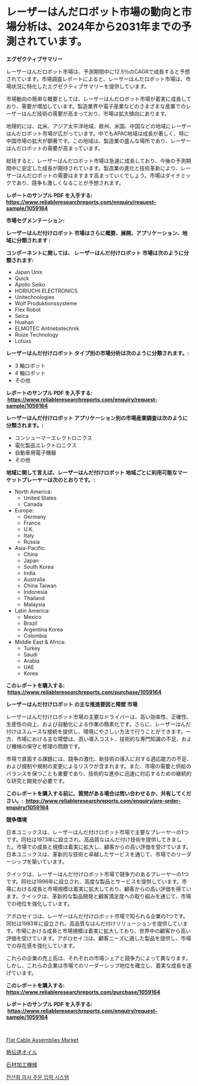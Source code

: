 <p><h1>レーザーはんだロボット市場の動向と市場分析は、2024年から2031年までの予測されています。</h1></p><p><strong>エグゼクティブサマリー</strong></p>
<p><p>レーザーはんだロボット市場は、予測期間中に12.5％のCAGRで成長すると予想されています。市場調査レポートによると、レーザーはんだロボット市場は、市場状況に特化したエグゼクティブサマリーを提供しています。</p><p>市場動向の簡単な概要としては、レーザーはんだロボット市場が着実に成長しており、需要が増加しています。製造業界や電子産業などのさまざまな産業でのレーザーはんだ技術の需要が高まっており、市場は拡大傾向にあります。</p><p>地理的には、北米、アジア太平洋地域、欧州、米国、中国などの地域にレーザーはんだロボット市場が広がっています。中でもAPAC地域は成長が著しく、特に中国市場の拡大が顕著です。この地域は、製造業の盛んな場所であり、レーザーはんだロボットの需要が高まっています。</p><p>総括すると、レーザーはんだロボット市場は急速に成長しており、今後の予測期間中に安定した成長が期待されています。製造業の進化と技術革新により、レーザーはんだロボットの需要はますます高まっていくでしょう。市場はダイナミックであり、競争も激しくなることが予想されます。</p></p>
<p><strong>レポートのサンプル PDF を入手する: <a href="https://www.reliableresearchreports.com/enquiry/request-sample/1059164">https://www.reliableresearchreports.com/enquiry/request-sample/1059164</a></strong></p>
<p><strong>市場セグメンテーション:</strong></p>
<p><strong> レーザーはんだ付けロボット 市場はさらに概要、展開、アプリケーション、地域に分類されます :</strong></p>
<p><strong>コンポーネントに関しては、 レーザーはんだ付けロボット 市場は次のように分類されます: &nbsp;</strong></p>
<p><ul><li>Japan Unix</li><li>Quick</li><li>Apollo Seiko</li><li>HORIUCHI ELECTRONICS</li><li>Unitechnologies</li><li>Wolf Produktionssysteme</li><li>Flex Robot</li><li>Seica</li><li>Huahan</li><li>ELMOTEC Antriebstechnik</li><li>Ruize Technology</li><li>Lotuxs</li></ul></p>
<p><strong> レーザーはんだ付けロボット タイプ別の市場分析は次のように分類されます。:</strong></p>
<p><ul><li>3 軸ロボット</li><li>4 軸ロボット</li><li>その他</li></ul></p>
<p><strong>レポートのサンプル PDF を入手する: &nbsp;<a href="https://www.reliableresearchreports.com/enquiry/request-sample/1059164">https://www.reliableresearchreports.com/enquiry/request-sample/1059164</a></strong></p>
<p><strong> レーザーはんだ付けロボット アプリケーション別の市場産業調査は次のように分類されます。:</strong></p>
<p><ul><li>コンシューマーエレクトロニクス</li><li>電化製品エレクトロニクス</li><li>自動車用電子機器</li><li>その他</li></ul></p>
<p><strong>地域に関して言えば、レーザーはんだ付けロボット 地域ごとに利用可能なマーケットプレーヤーは次のとおりです。:</strong></p>
<p><ul>
    <li>
        North America:
        <ul>
            <li>United States</li>
            <li>Canada</li>
        </ul>
    </li>
    <li>
        Europe:
        <ul>
            <li>Germany</li>
            <li>France</li>
            <li>U.K.</li>
            <li>Italy</li>
            <li>Russia</li>
        </ul>
    </li>
    <li>
        Asia-Pacific:
        <ul>
            <li>China</li>
            <li>Japan</li>
            <li>South Korea</li>
            <li>India</li>
            <li>Australia</li>
            <li>China Taiwan</li>
            <li>Indonesia</li>
            <li>Thailand</li>
            <li>Malaysia</li>
        </ul>
    </li>
    <li>
        Latin America:
        <ul>
            <li>Mexico</li>
            <li>Brazil</li>
            <li>Argentina Korea</li>
            <li>Colombia</li>
        </ul>
    </li>
    <li>
        Middle East & Africa:
        <ul>
            <li>Turkey</li>
            <li>Saudi</li>
            <li>Arabia</li>
            <li>UAE</li>
            <li>Korea</li>
        </ul>
    </li>
    </ul></p>
<p><strong>このレポートを購入する: &nbsp;<a href="https://www.reliableresearchreports.com/purchase/1059164">https://www.reliableresearchreports.com/purchase/1059164</a></strong></p>
<p><strong>レーザーはんだ付けロボット の主な推進要因と障壁 市場</strong></p>
<p><p>レーザーはんだ付けロボット市場の主要なドライバーは、高い効率性、正確性、生産性の向上、および自動化による作業の簡素化です。さらに、レーザーはんだ付けはスムースな接続を提供し、環境にやさしい方法で行うことができます。一方、市場における主な障壁は、高い導入コスト、技術的な専門知識の不足、および機械の保守と修理の問題です。</p><p>市場で直面する課題には、競争の激化、新技術の導入に対する適応能力の不足、および規制や規制の変更によるリスクが含まれます。また、市場の需要と供給のバランスを保つことも重要であり、技術的な進歩に迅速に対応するための継続的な研究と開発が必要です。</p></p>
<p><strong>このレポートを購入する前に、質問がある場合は問い合わせるか、共有してください。:&nbsp; <a href="https://www.reliableresearchreports.com/enquiry/pre-order-enquiry/1059164">https://www.reliableresearchreports.com/enquiry/pre-order-enquiry/1059164</a></strong></p>
<p><strong>競争環境</strong></p>
<p><p>日本ユニックスは、レーザーはんだ付けロボット市場で主要なプレーヤーの1つです。同社は1973年に設立され、高品質なはんだ付け技術を提供してきました。市場での成長と規模は着実に拡大し、顧客からの高い評価を受けています。日本ユニックスは、革新的な技術と卓越したサービスを通じて、市場でのリーダーシップを築いています。</p><p>クイックは、レーザーはんだ付けロボット市場で競争力のあるプレーヤーの1つです。同社は1996年に設立され、高度な製品とサービスを提供しています。市場における成長と市場規模は着実に拡大しており、顧客からの高い評価を得ています。クイックは、革新的な製品開発と顧客満足度への取り組みを通じて、市場での地位を強化しています。</p><p>アポロセイコは、レーザーはんだ付けロボット市場で知られる企業の1つです。同社は1983年に設立され、高品質なはんだ付けソリューションを提供しています。市場における成長と市場規模は着実に拡大しており、世界中の顧客から高い評価を受けています。アポロセイコは、顧客ニーズに適した製品を提供し、市場での存在感を強化しています。</p><p>これらの企業の売上高は、それぞれの市場シェアと競争力によって異なります。しかし、これらの企業は市場でのリーダーシップ地位を確立し、着実な成長を遂げています。</p></p>
<p><strong>このレポートを購入する: &nbsp; <a href="https://www.reliableresearchreports.com/purchase/1059164">https://www.reliableresearchreports.com/purchase/1059164</a></strong></p>
<p><strong>レポートのサンプル PDF を入手する: &nbsp;<a href="https://www.reliableresearchreports.com/enquiry/request-sample/1059164">https://www.reliableresearchreports.com/enquiry/request-sample/1059164</a></strong><strong></strong></p>
<p>&nbsp;</p>
<p><p><a href="https://github.com/kathiaseamanalvaradovlprc2h/Market-Research-Report-List-1/blob/main/flat-cable-assemblies-market.md">Flat Cable Assemblies Market</a></p><p><a href="https://medium.com/@jasohung45456/%E3%83%92%E3%83%BC%E3%83%88%E3%83%88%E3%83%A9%E3%83%B3%E3%82%B9%E3%83%95%E3%82%A1%E3%83%BC%E3%82%AA%E3%82%A4%E3%83%AB%E5%B8%82%E5%A0%B4%E3%81%AE%E5%88%86%E6%9E%90-%E3%82%B0%E3%83%AD%E3%83%BC%E3%83%90%E3%83%AB%E7%94%A3%E6%A5%AD%E3%81%AE%E8%A6%96%E7%82%B9%E3%81%A8%E4%BA%88%E6%B8%AC-2024%E5%B9%B4%E3%81%8B%E3%82%892031%E5%B9%B4-eba9e8fd801e">熱伝達オイル</a></p><p><a href="https://medium.com/@maureenbiologist34/%E7%9F%B3%E6%9D%90%E5%8A%A0%E5%B7%A5%E6%A9%9F%E5%99%A8%E5%B8%82%E5%A0%B4-%E5%B8%82%E5%A0%B4cagr-%E5%B8%82%E5%A0%B4%E5%8B%95%E5%90%91-%E3%81%8A%E3%82%88%E3%81%B3%E6%88%90%E9%95%B7%E6%88%A6%E7%95%A5%E3%81%AB%E9%96%A2%E3%81%99%E3%82%8B%E6%B4%9E%E5%AF%9F-de4f54b73edb">石材加工機械</a></p><p><a href="https://github.com/royErdmtyan906778/Market-Research-Report-List-1/blob/main/456064514732.md">전산화 의사 주문 입력 시스템</a></p></p>